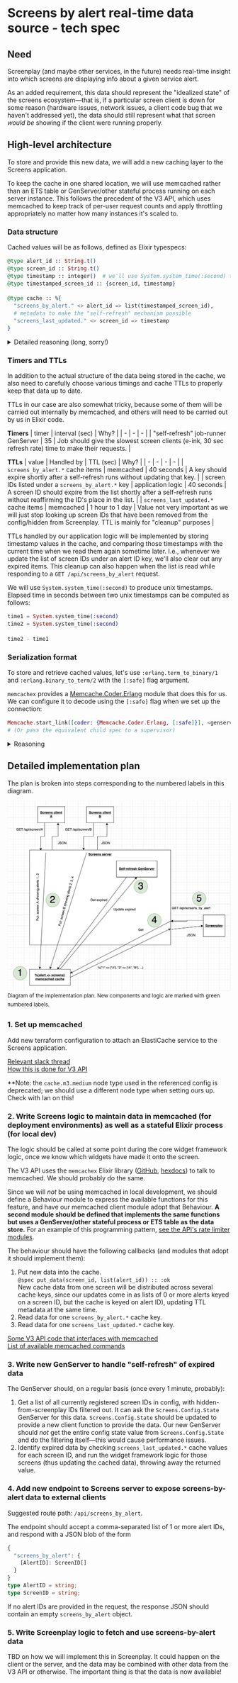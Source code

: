 # Screens by alert real-time data source - tech spec

## Need

Screenplay (and maybe other services, in the future) needs real-time insight into which screens are
displaying info about a given service alert.

As an added requirement, this data should represent the "idealized state" of the screens ecosystem—that is, if a particular screen client is down for some reason (hardware issues, network issues, a client code bug that we haven't addressed yet), the data should still represent what that screen _would be_ showing if the client were running properly.

## High-level architecture

To store and provide this new data, we will add a new caching layer to the Screens application.

To keep the cache in one shared location, we will use memcached rather than an ETS table or GenServer/other stateful process running on each server instance. This follows the precedent of the V3 API, which uses memcached to keep track of per-user request counts and apply throttling appropriately no matter how many instances it's scaled to.

### Data structure

Cached values will be as follows, defined as Elixir typespecs:
```ex
@type alert_id :: String.t()
@type screen_id :: String.t()
@type timestamp :: integer()  # we'll use System.system_time(:second) to produce these
@type timestamped_screen_id :: {screen_id, timestamp}

@type cache :: %{
  "screens_by_alert." <> alert_id => list(timestamped_screen_id),
  # metadata to make the "self-refresh" mechanism possible
  "screens_last_updated." <> screen_id => timestamp
}
```

<details>
  <summary>Detailed reasoning (long, sorry!)</summary>

  - - -

  ## What we're _not_ doing, and why

  Ideally, the data structure being stored is a "bipartite graph", or a "bidirectional map". We need to be able to look up values in two directions:
  - **screen ID -> alert IDs**: to facilitate updates to the cached data—we look up the previous value to determine which alerts, if any, have been removed.
  - **alert ID -> screen IDs**: to answer the original "what screens are showing this alert" question.

  This would allow us to always keep a fully accurate picture of what screens are showing what alerts.

  ![data structure diagram][data structure diagram]

  **However**, to implement such a data structure in code, we'd need to have some duplicate data. We'd need a cache key for every way you can do a lookup, so there would be keys for every screen _and_ every alert that's displayed on at least one screen.

  On top of that, every data update would require a potentially large number of updates to separate cache keys. Unfortunately, memcached is not designed for transactional/locking multi-key updates, so we would likely encounter race conditions and data inconsistency with the frequency of data updates and two separate server instances writing to the shared cache.

  ## What we're doing, and why

  **The cache will rely on data updates to be aware of the _presence_ of a given alert on a given screen, and will rely on data expiring from the cache to be aware of the _new absence_ of a given alert from a given screen.**

  This approach allows us to cache the data as a regular old map, and perform fewer cache operations in response to each screen data update.

  By not explicitly tracking which screens are no longer present, we can reduce the number of cache operations per data update.

  Cached screen IDs under an alert will each be paired with an update timestamp, and expired screen ID will be removed from the list whenever an alert key is updated.

  Alert keys will also have a TTL handled by memcached. memcached will remove any alert keys that don't receive an update within that TTL.

  In order to track when each screen update last happened and make the "self-refresh" mechanism possible, we will also store screen ID => timestamp values.

  - - -

</details>

### Timers and TTLs

In addition to the actual structure of the data being stored in the cache, we also need to carefully choose various timings and cache TTLs to properly keep that data up to date.

TTLs in our case are also somewhat tricky, because some of them will be carried out internally by memcached, and others will need to be carried out by us in Elixir code.

**Timers**
| timer | interval (sec) | Why? |
| - | - | - |
| "self-refresh" job-runner GenServer | 35 | Job should give the slowest screen clients (e-ink, 30 sec refresh rate) time to make their requests. |

**TTLs**
| value | Handled by | TTL (sec) | Why? |
| - | - | - | - |
| `screens_by_alert.*` cache items | memcached | 40 seconds | A key should expire shortly after a self-refresh runs without updating that key. |
| screen IDs listed under a `screens_by_alert.*` key | application logic | 40 seconds | A screen ID should expire from the list shortly after a self-refresh runs without reaffirming the ID's place in the list. |
| `screens_last_updated.*` cache items | memcached | 1 hour to 1 day | Value not very important as we will just stop looking up screen IDs that have been removed from the config/hidden from Screenplay. TTL is mainly for "cleanup" purposes |

TTLs handled by our application logic will be implemented by storing timestamp values in the cache, and comparing those timestamps with the current time when we read them again sometime later. I.e., whenever we update the list of screen IDs under an alert ID key, we'll also clear out any expired items. This cleanup can also happen when the list is read while responding to a `GET /api/screens_by_alert` request.

We will use `System.system_time(:second)` to produce unix timestamps. Elapsed time in seconds between two unix timestamps can be computed as follows:
```ex
time1 = System.system_time(:second)
time2 = System.system_time(:second)

time2 - time1
```

### Serialization format

To store and retrieve cached values, let's use `:erlang.term_to_binary/1` and `:erlang.binary_to_term/2` with the `[:safe]` flag argument.

`memcachex` provides a [Memcache.Coder.Erlang][hexdocs:memcachex erlang coder] module that does this for us. We can configure it to decode
using the `[:safe]` flag when we set up the connection:
```ex
Memcache.start_link([coder: {Memcache.Coder.Erlang, [:safe]}], <genserver_opts>)
# (Or pass the equivalent child spec to a supervisor)
```

<details>
  <summary>Reasoning</summary>

  - - -

  Since the following are true:
  - The cache is only accessible to our application; that is, it's a trusted source
  - The cache is only used to store and retrieve Elixir terms

  we can take advantage of Erlang's binary term storage format
  to store the cached data. This confers two advantages over JSON:

  1. Serialization/deserialization runs about twice as fast as `Jason.encode!/1` and `Jason.decode!/1`, per some quick tests I ran
  2. We aren't limited to JSON-serializable values. We can store and retrieve structs unchanged—e.g. `DateTime`s and `MapSet`s—as well as maps with atom keys, without any extra logic on the deserialization side. `:erlang.binary_to_term/2` will fully restore any term for us.

  - - -

</details>

## Detailed implementation plan

The plan is broken into steps corresponding to the numbered labels in this diagram.

![implementation diagram][implementation diagram]
  <sup>Diagram of the implementation plan. New components and logic are marked with green numbered labels.</sup>

### 1. Set up memcached

Add new terraform configuration to attach an ElastiCache service to the Screens application.

[Relevant slack thread][api elasticache slack thread]\
[How this is done for V3 API][api elasticache terraform config]

**Note: the `cache.m3.medium` node type used in the referenced config is deprecated; we should use a different node type when setting ours up. Check with Ian on this!

### 2. Write Screens logic to maintain data in memcached (for deployment environments) as well as a stateful Elixir process (for local dev)

The logic should be called at some point during the core widget framework logic, once we know which widgets have made it onto the screen.

The V3 API uses the `memcachex` Elixir library ([GitHub][memcachex github], [hexdocs][memcachex hexdocs]) to talk to memcached. We should probably do the same.

Since we will _not_ be using memcached in local development, we should define a Behaviour module to express the available functions for this feature, and have our memcached client module adopt that Behaviour. **A second module should be defined that implements the same functions but uses a GenServer/other stateful process or ETS table as the data store.** For an example of this programming pattern, [see the API's rate limiter modules][api rate limiter modules].

The behaviour should have the following callbacks (and modules that adopt it should implement them):

1. Put new data into the cache.\
   `@spec put_data(screen_id, list(alert_id)) :: :ok`\
   New cache data from one screen will be distributed across several cache keys, since our updates come in as lists of 0 or more alerts keyed on a screen ID, but the cache is keyed on alert ID), updating TTL metadata at the same time.
2. Read data for one `screens_by_alert.*` cache key.
3. Read data for one `screens_last_updated.*` cache key.

[Some V3 API code that interfaces with memcached][api memcached code]\
[List of available memcached commands][memcached commands doc]

### 3. Write new GenServer to handle "self-refresh" of expired data

The GenServer should, on a regular basis (once every 1 minute, probably):
1. Get a list of all currently registered screen IDs in config, with hidden-from-screenplay IDs filtered out. It can ask the `Screens.Config.State` GenServer for this data. `Screens.Config.State` should be updated to provide a new client function to provide the data. Our new GenServer should _not_ get the entire config state value from `Screens.Config.State` and do the filtering itself—this would cause performance issues.
2. Identify expired data by checking `screens_last_updated.*` cache values for each screen ID, and run the widget framework logic for those screens (thus updating the cached data), throwing away the returned value.

### 4. Add new endpoint to Screens server to expose screens-by-alert data to external clients

Suggested route path: `/api/screens_by_alert`.

The endpoint should accept a comma-separated list of 1 or more alert IDs, and respond with a JSON blob of the form
```ts
{
  "screens_by_alert": {
    [AlertID]: ScreenID[]
  }
}
type AlertID = string;
type ScreenID = string;
```

If no alert IDs are provided in the request, the response JSON should contain an empty `screens_by_alert` object.

### 5. Write Screenplay logic to fetch and use screens-by-alert data

TBD on how we will implement this in Screenplay. It could happen on the client or the server, and the data may be combined with other data from the V3 API or otherwise. The important thing is that the data is now available!


[implementation diagram]: /docs/assets/screenplay_screens_by_alert_final_implementation_diagram.png
[hexdocs:memcachex erlang coder]: https://hexdocs.pm/memcachex/Memcache.Coder.Erlang.html
[api elasticache slack thread]: https://mbta.slack.com/archives/CSZEKL4G4/p1663876864825769
[api elasticache terraform config]: https://github.com/mbta/devops/blob/0b698ae72ba68a24c31c836c591fdca99ea67113/terraform/prod/api.tf#L167-L179
[memcachex github]: https://github.com/ananthakumaran/memcachex
[memcachex hexdocs]: https://hexdocs.pm/memcachex/readme.html
[api memcached code]: https://github.com/mbta/api/blob/5863e82aec29f7b7fe5e13e39b2e0e39339df52d/apps/api_web/lib/api_web/rate_limiter/memcache/supervisor.ex
[api rate limiter modules]: https://github.com/mbta/api/tree/5863e82aec29f7b7fe5e13e39b2e0e39339df52d/apps/api_web/lib/api_web/rate_limiter
[memcached commands doc]: https://github.com/memcached/memcached/wiki/Commands
[data structure diagram]: /docs/assets/screens_by_alert_cached_data_structure.png
